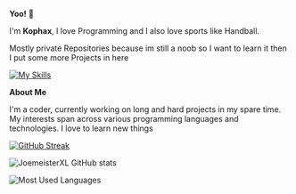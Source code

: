 **Yoo!** 👋

I'm **Kophax**, I love Programming and I also love sports like Handball.

Mostly private Repositories because im still a noob so I want to learn it then I put some more Projects in here

[![My Skills](https://skillicons.dev/icons?i=git,github,py,dart,flutter,html,css,js,blender,discord,linux,mint,notion,vscode,gmail&perline=5)](https://skillicons.dev)

****About Me****

I'm a coder, currently working on long and hard projects in my spare time. My interests span across various programming languages and technologies. I love to learn new things



<a href="https://git.io/streak-stats"><img src="https://github-readme-streak-stats-eight.vercel.app?user=JoemeisterXL&theme=dark" alt="GitHub Streak" /></a>

![JoemeisterXL GitHub stats](https://github-readme-stats.vercel.app/api?username=JoemeisterXL&show_icons=true&hide=contribs,prs&cache_seconds=86400&theme=github_dark_dimmed)

![Most Used Languages](https://github-readme-stats.vercel.app/api/top-langs/?username=JoemeisterXL&layout=compact&theme=dark)
<!--
**JoemeisterXL/JoemeisterXL** is a ✨ _special_ ✨ repository because its `README.md` (this file) appears on your GitHub profile.

Here are some ideas to get you started:

- 🔭 I’m currently working on ...
- 🌱 I’m currently learning ...
- 👯 I’m looking to collaborate on ...
- 🤔 I’m looking for help with ...
- 💬 Ask me about ...
- 📫 How to reach me: ...
- 😄 Pronouns: ...
- ⚡ Fun fact: ...
-->
